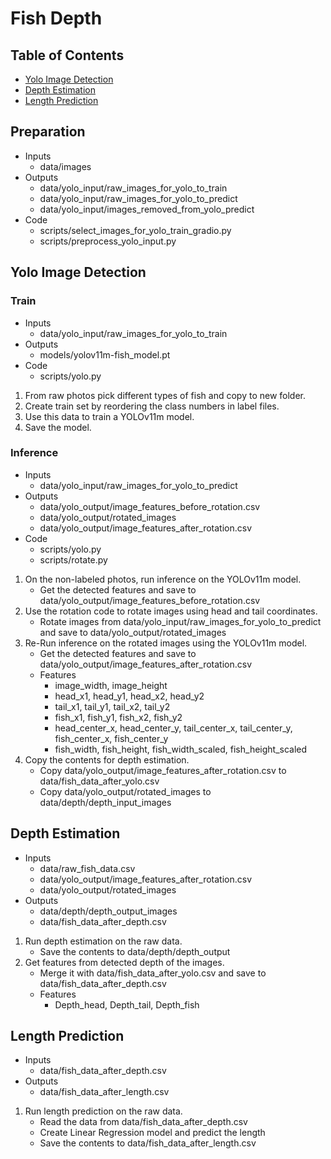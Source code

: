 # Fish Depth

## Table of Contents

- [Yolo Image Detection](#yolo-image-detection)
- [Depth Estimation](#depth-estimation)
- [Length Prediction](#length-prediction)


## Preparation

- Inputs
    - data/images
- Outputs
    - data/yolo_input/raw_images_for_yolo_to_train
    - data/yolo_input/raw_images_for_yolo_to_predict
    - data/yolo_input/images_removed_from_yolo_predict
- Code
    - scripts/select_images_for_yolo_train_gradio.py
    - scripts/preprocess_yolo_input.py

## Yolo Image Detection

### Train

- Inputs
    - data/yolo_input/raw_images_for_yolo_to_train
- Outputs
    - models/yolov11m-fish_model.pt
- Code
    - scripts/yolo.py

1. From raw photos pick different types of fish and copy to new folder.
2. Create train set by reordering the class numbers in label files.
3. Use this data to train a YOLOv11m model.
4. Save the model.

### Inference

- Inputs
    - data/yolo_input/raw_images_for_yolo_to_predict
- Outputs
    - data/yolo_output/image_features_before_rotation.csv
    - data/yolo_output/rotated_images
    - data/yolo_output/image_features_after_rotation.csv
- Code
    - scripts/yolo.py
    - scripts/rotate.py

1. On the non-labeled photos, run inference on the YOLOv11m model.
    - Get the detected features and save to data/yolo_output/image_features_before_rotation.csv
2. Use the rotation code to rotate images using head and tail coordinates.
    - Rotate images from data/yolo_input/raw_images_for_yolo_to_predict and save to data/yolo_output/rotated_images
3. Re-Run inference on the rotated images using the YOLOv11m model.
    - Get the detected features and save to data/yolo_output/image_features_after_rotation.csv
    - Features
        - image_width, image_height
        - head_x1, head_y1, head_x2, head_y2
        - tail_x1, tail_y1, tail_x2, tail_y2
        - fish_x1, fish_y1, fish_x2, fish_y2
        - head_center_x, head_center_y, tail_center_x, tail_center_y, fish_center_x, fish_center_y
        - fish_width, fish_height, fish_width_scaled, fish_height_scaled
4. Copy the contents for depth estimation.
    - Copy data/yolo_output/image_features_after_rotation.csv to data/fish_data_after_yolo.csv
    - Copy data/yolo_output/rotated_images to data/depth/depth_input_images

## Depth Estimation

- Inputs
    - data/raw_fish_data.csv
    - data/yolo_output/image_features_after_rotation.csv
    - data/yolo_output/rotated_images
- Outputs
    - data/depth/depth_output_images
    - data/fish_data_after_depth.csv

1. Run depth estimation on the raw data.
    - Save the contents to data/depth/depth_output
2. Get features from detected depth of the images.
    - Merge it with data/fish_data_after_yolo.csv and save to data/fish_data_after_depth.csv
    - Features
        - Depth_head, Depth_tail, Depth_fish


## Length Prediction

- Inputs
    - data/fish_data_after_depth.csv
- Outputs
    - data/fish_data_after_length.csv

1. Run length prediction on the raw data.
    - Read the data from data/fish_data_after_depth.csv
    - Create Linear Regression model and predict the length
    - Save the contents to data/fish_data_after_length.csv
